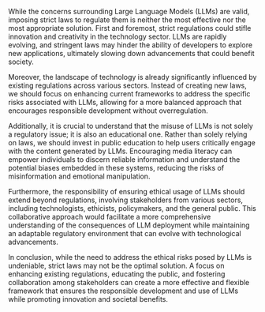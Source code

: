While the concerns surrounding Large Language Models (LLMs) are valid, imposing strict laws to regulate them is neither the most effective nor the most appropriate solution. First and foremost, strict regulations could stifle innovation and creativity in the technology sector. LLMs are rapidly evolving, and stringent laws may hinder the ability of developers to explore new applications, ultimately slowing down advancements that could benefit society. 

Moreover, the landscape of technology is already significantly influenced by existing regulations across various sectors. Instead of creating new laws, we should focus on enhancing current frameworks to address the specific risks associated with LLMs, allowing for a more balanced approach that encourages responsible development without overregulation.

Additionally, it is crucial to understand that the misuse of LLMs is not solely a regulatory issue; it is also an educational one. Rather than solely relying on laws, we should invest in public education to help users critically engage with the content generated by LLMs. Encouraging media literacy can empower individuals to discern reliable information and understand the potential biases embedded in these systems, reducing the risks of misinformation and emotional manipulation.

Furthermore, the responsibility of ensuring ethical usage of LLMs should extend beyond regulations, involving stakeholders from various sectors, including technologists, ethicists, policymakers, and the general public. This collaborative approach would facilitate a more comprehensive understanding of the consequences of LLM deployment while maintaining an adaptable regulatory environment that can evolve with technological advancements.

In conclusion, while the need to address the ethical risks posed by LLMs is undeniable, strict laws may not be the optimal solution. A focus on enhancing existing regulations, educating the public, and fostering collaboration among stakeholders can create a more effective and flexible framework that ensures the responsible development and use of LLMs while promoting innovation and societal benefits.